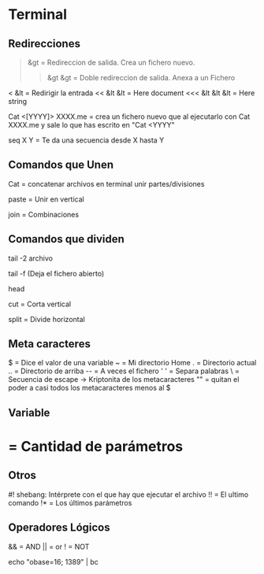 # Terminal

## Redirecciones

> &gt = Redireccion de salida. Crea un fichero nuevo.
>> &gt &gt = Doble redireccion de salida. Anexa a un Fichero

< &lt = Redirigir la entrada
<< &lt &lt = Here document
<<< &lt &lt &lt = Here string

Cat <[YYYY]> XXXX.me = crea un fichero nuevo que al ejecutarlo con Cat XXXX.me y sale lo que has escrito en "Cat <YYYY"

seq X Y = Te da una secuencia desde X hasta Y



## Comandos que Unen

Cat = concatenar archivos en terminal
		unir partes/divisiones

paste = Unir en vertical

join = Combinaciones




## Comandos que dividen

tail -2 archivo

tail -f (Deja el fichero abierto)

head

cut = Corta vertical

split = Divide horizontal




## Meta caracteres

$ = Dice el valor de una variable
~ = Mi directorio Home
. = Directorio actual
.. = Directorio de arriba
-- = A veces el fichero 
' ' = Separa palabras
\\ = Secuencia de escape -> Kriptonita de
	los metacaracteres
"" = quitan el poder a casi todos los metacaracteres
	menos al $

## Variable
 
 # = Cantidad de parámetros

## Otros

#! shebang: Intérprete con el que hay que ejecutar el archivo
!! = El ultimo comando
!* = Los últimos parámetros

## Operadores Lógicos

&& = AND
|| = or
! = NOT


echo "obase=16; 1389" | bc